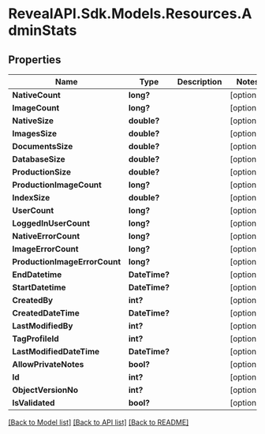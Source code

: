 # RevealAPI.Sdk.Models.Resources.AdminStats
## Properties

Name | Type | Description | Notes
------------ | ------------- | ------------- | -------------
**NativeCount** | **long?** |  | [optional] 
**ImageCount** | **long?** |  | [optional] 
**NativeSize** | **double?** |  | [optional] 
**ImagesSize** | **double?** |  | [optional] 
**DocumentsSize** | **double?** |  | [optional] 
**DatabaseSize** | **double?** |  | [optional] 
**ProductionSize** | **double?** |  | [optional] 
**ProductionImageCount** | **long?** |  | [optional] 
**IndexSize** | **double?** |  | [optional] 
**UserCount** | **long?** |  | [optional] 
**LoggedInUserCount** | **long?** |  | [optional] 
**NativeErrorCount** | **long?** |  | [optional] 
**ImageErrorCount** | **long?** |  | [optional] 
**ProductionImageErrorCount** | **long?** |  | [optional] 
**EndDatetime** | **DateTime?** |  | [optional] 
**StartDatetime** | **DateTime?** |  | [optional] 
**CreatedBy** | **int?** |  | [optional] 
**CreatedDateTime** | **DateTime?** |  | [optional] 
**LastModifiedBy** | **int?** |  | [optional] 
**TagProfileId** | **int?** |  | [optional] 
**LastModifiedDateTime** | **DateTime?** |  | [optional] 
**AllowPrivateNotes** | **bool?** |  | [optional] 
**Id** | **int?** |  | [optional] 
**ObjectVersionNo** | **int?** |  | [optional] 
**IsValidated** | **bool?** |  | [optional] 

[[Back to Model list]](../README.md#documentation-for-models) [[Back to API list]](../README.md#documentation-for-api-endpoints) [[Back to README]](../README.md)

